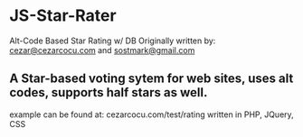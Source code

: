 JS-Star-Rater
=============

Alt-Code Based Star Rating w/ DB 
Originally written by: cezar@cezarcocu.com and sostmark@gmail.com

A Star-based voting sytem for web sites, uses alt codes, supports half stars as well.
------------------------
example can be found at: cezarcocu.com/test/rating
written in PHP, JQuery, CSS